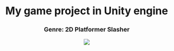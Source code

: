<h1 align="center"> My game project in Unity engine </h1>
<h3 align="center"> Genre: 2D Platformer Slasher </h3>

<p align="center">
  <img src="https://github.com/Grizzly-Alex/Cradle-Of-Evil/assets/35379801/482a892b-b546-4381-81a7-c6588f82bc5d" />
</p>
